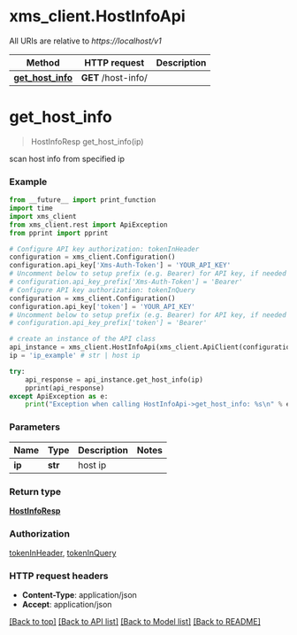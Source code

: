 # xms_client.HostInfoApi

All URIs are relative to *https://localhost/v1*

Method | HTTP request | Description
------------- | ------------- | -------------
[**get_host_info**](HostInfoApi.md#get_host_info) | **GET** /host-info/ | 


# **get_host_info**
> HostInfoResp get_host_info(ip)



scan host info from specified ip

### Example
```python
from __future__ import print_function
import time
import xms_client
from xms_client.rest import ApiException
from pprint import pprint

# Configure API key authorization: tokenInHeader
configuration = xms_client.Configuration()
configuration.api_key['Xms-Auth-Token'] = 'YOUR_API_KEY'
# Uncomment below to setup prefix (e.g. Bearer) for API key, if needed
# configuration.api_key_prefix['Xms-Auth-Token'] = 'Bearer'
# Configure API key authorization: tokenInQuery
configuration = xms_client.Configuration()
configuration.api_key['token'] = 'YOUR_API_KEY'
# Uncomment below to setup prefix (e.g. Bearer) for API key, if needed
# configuration.api_key_prefix['token'] = 'Bearer'

# create an instance of the API class
api_instance = xms_client.HostInfoApi(xms_client.ApiClient(configuration))
ip = 'ip_example' # str | host ip

try:
    api_response = api_instance.get_host_info(ip)
    pprint(api_response)
except ApiException as e:
    print("Exception when calling HostInfoApi->get_host_info: %s\n" % e)
```

### Parameters

Name | Type | Description  | Notes
------------- | ------------- | ------------- | -------------
 **ip** | **str**| host ip | 

### Return type

[**HostInfoResp**](HostInfoResp.md)

### Authorization

[tokenInHeader](../README.md#tokenInHeader), [tokenInQuery](../README.md#tokenInQuery)

### HTTP request headers

 - **Content-Type**: application/json
 - **Accept**: application/json

[[Back to top]](#) [[Back to API list]](../README.md#documentation-for-api-endpoints) [[Back to Model list]](../README.md#documentation-for-models) [[Back to README]](../README.md)

